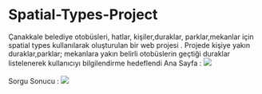 # Spatial-Types-Project
Çanakkale belediye otobüsleri, hatlar, kişiler,duraklar, parklar,mekanlar için spatial types kullanılarak oluşturulan bir web projesi . Projede kişiye yakın duraklar,parklar; mekanlara yakın belirli otobüslerin geçtiği duraklar listelenerek kullanıcıyı bilgilendirme hedeflendi
Ana Sayfa :
<img src="http://i.hizliresim.com/VaJ7Or.png">
</br></br>
Sorgu Sonucu :
<img src="http://i.hizliresim.com/rMbD4N.png">
